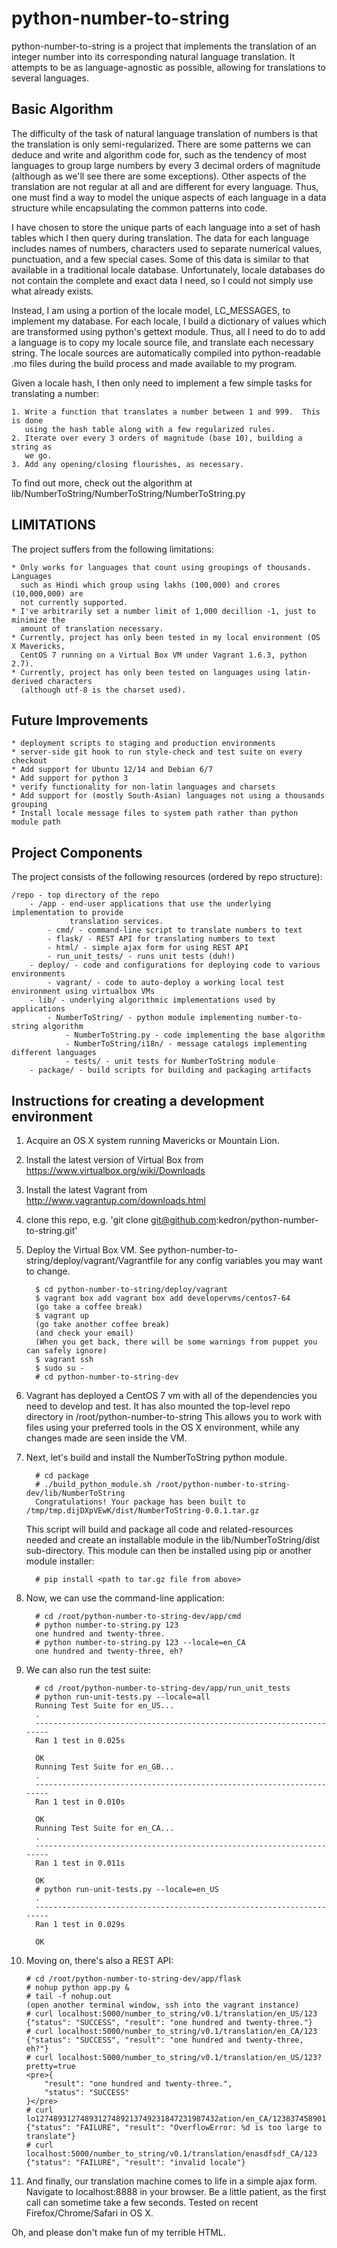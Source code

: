 python-number-to-string
=======================

python-number-to-string is a project that implements the translation of an integer
number into its corresponding natural language translation.  It attempts to be as 
language-agnostic as possible, allowing for translations to several languages.

Basic Algorithm
---------------

The difficulty of the task of natural language translation of numbers is that the
translation is only semi-regularized.  There are some patterns we can deduce and
write and algorithm code for, such as the tendency of most languages to group large 
numbers by every 3 decimal orders of magnitude (although as we'll see there are 
some exceptions).  Other aspects of the translation are not regular at all and 
are different for every language.  Thus, one must find a way to model the unique
aspects of each language in a data structure while encapsulating the common patterns 
into code.

I have chosen to store the unique parts of each language into a set of hash tables
which I then query during translation.  The data for each language includes names
of numbers, characters used to separate numerical values, punctuation, and a few
special cases.  Some of this data is similar to that available in a traditional
locale database.  Unfortunately, locale databases do not contain the complete and 
exact data I need, so I could not simply use what already exists.

Instead, I am using a portion of the locale model, LC\_MESSAGES, to implement my 
database.  For each locale, I build a dictionary of values which are transformed
using python's gettext module.  Thus, all I need to do to add a language is to copy 
my locale source file, and translate each necessary string.  The locale sources
are automatically compiled into python-readable .mo files during the build process
and made available to my program.

Given a locale hash, I then only need to implement a few simple tasks for translating
a number:

    1. Write a function that translates a number between 1 and 999.  This is done
       using the hash table along with a few regularized rules.
    2. Iterate over every 3 orders of magnitude (base 10), building a string as
       we go.
    3. Add any opening/closing flourishes, as necessary.

To find out more, check out the algorithm at lib/NumberToString/NumberToString/NumberToString.py

LIMITATIONS
-----------
The project suffers from the following limitations:

    * Only works for languages that count using groupings of thousands.  Languages
      such as Hindi which group using lakhs (100,000) and crores (10,000,000) are 
      not currently supported.
    * I've arbitrarily set a number limit of 1,000 decillion -1, just to minimize the
      amount of translation necessary.
    * Currently, project has only been tested in my local environment (OS X Mavericks,
      CentOS 7 running on a Virtual Box VM under Vagrant 1.6.3, python 2.7).
    * Currently, project has only been tested on languages using latin-derived characters 
      (although utf-8 is the charset used).

Future Improvements
-------------------

    * deployment scripts to staging and production environments
    * server-side git hook to run style-check and test suite on every checkout
    * Add support for Ubuntu 12/14 and Debian 6/7
    * Add support for python 3
    * verify functionality for non-latin languages and charsets
    * Add support for (mostly South-Asian) languages not using a thousands grouping
    * Install locale message files to system path rather than python module path

Project Components
------------------
The project consists of the following resources (ordered by repo structure):

    /repo - top directory of the repo
        - /app - end-user applications that use the underlying implementation to provide
                 translation services.
            - cmd/ - command-line script to translate numbers to text    
            - flask/ - REST API for translating numbers to text
            - html/ - simple ajax form for using REST API
            - run_unit_tests/ - runs unit tests (duh!)
        - deploy/ - code and configurations for deploying code to various environments
            - vagrant/ - code to auto-deploy a working local test environment using virtualbox VMs
        - lib/ - underlying algorithmic implementations used by applications
            - NumberToString/ - python module implementing number-to-string algorithm 
                - NumberToString.py - code implementing the base algorithm
                - NumberToString/i18n/ - message catalogs implementing different languages
                - tests/ - unit tests for NumberToString module
        - package/ - build scripts for building and packaging artifacts

Instructions for creating a development environment
---------------------------------------------------

1. Acquire an OS X system running Mavericks or Mountain Lion.

2. Install the latest version of Virtual Box from https://www.virtualbox.org/wiki/Downloads

3. Install the latest Vagrant from http://www.vagrantup.com/downloads.html

4. clone this repo, e.g. 'git clone git@github.com:kedron/python-number-to-string.git'

5. Deploy the Virtual Box VM. See python-number-to-string/deploy/vagrant/Vagrantfile for any
   config variables you may want to change.

         $ cd python-number-to-string/deploy/vagrant
         $ vagrant box add vagrant box add developervms/centos7-64
         (go take a coffee break)
         $ vagrant up
         (go take another coffee break)  
         (and check your email)
         (When you get back, there will be some warnings from puppet you can safely ignore)
         $ vagrant ssh
         $ sudo su -
         # cd python-number-to-string-dev

6. Vagrant has deployed a CentOS 7 vm with all of the dependencies you need to develop and
   test.  It has also mounted the top-level repo directory in /root/python-number-to-string
   This allows you to work with files using your preferred tools in the OS X environment, while
   any changes made are seen inside the VM.  
   
7. Next, let's build and install the NumberToString python module.  

         # cd package
         # ./build_python_module.sh /root/python-number-to-string-dev/lib/NumberToString
         Congratulations! Your package has been built to /tmp/tmp.dijDXpVEwK/dist/NumberToString-0.0.1.tar.gz

   This script will build and package all code and related-resources needed and create an 
   installable module in the lib/NumberToString/dist sub-directory.  This module can then 
   be installed using pip or another module installer: 

         # pip install <path to tar.gz file from above>

8. Now, we can use the command-line application:

         # cd /root/python-number-to-string-dev/app/cmd
         # python number-to-string.py 123
         one hundred and twenty-three.
         # python number-to-string.py 123 --locale=en_CA
         one hundred and twenty-three, eh?

9. We can also run the test suite:

         # cd /root/python-number-to-string-dev/app/run_unit_tests
         # python run-unit-tests.py --locale=all
         Running Test Suite for en_US...
         .
         ----------------------------------------------------------------------
         Ran 1 test in 0.025s
         
         OK
         Running Test Suite for en_GB...
         .
         ----------------------------------------------------------------------
         Ran 1 test in 0.010s
         
         OK
         Running Test Suite for en_CA...
         .
         ----------------------------------------------------------------------
         Ran 1 test in 0.011s
         
         OK
         # python run-unit-tests.py --locale=en_US
         .
         ----------------------------------------------------------------------
         Ran 1 test in 0.029s

         OK

10.  Moving on, there's also a REST API:

         # cd /root/python-number-to-string-dev/app/flask
         # nohup python app.py &
         # tail -f nohup.out
         (open another terminal window, ssh into the vagrant instance)
         # curl localhost:5000/number_to_string/v0.1/translation/en_US/123
         {"status": "SUCCESS", "result": "one hundred and twenty-three."}
         # curl localhost:5000/number_to_string/v0.1/translation/en_CA/123
         {"status": "SUCCESS", "result": "one hundred and twenty-three, eh?"}
         # curl localhost:5000/number_to_string/v0.1/translation/en_US/123?pretty=true
         <pre>{
             "result": "one hundred and twenty-three.",
             "status": "SUCCESS"
         }</pre>
         # curl lo12748931274893127489213749231847231987432ation/en_CA/12383745890137489312748931
         {"status": "FAILURE", "result": "OverflowError: %d is too large to translate"}
         # curl localhost:5000/number_to_string/v0.1/translation/enasdfsdf_CA/123
         {"status": "FAILURE", "result": "invalid locale"}

11.  And finally, our translation machine comes to life in a simple ajax form.  Navigate to 
localhost:8888 in your browser.  Be a little patient, as the first call can sometime take a 
few seconds.  Tested on recent Firefox/Chrome/Safari in OS X.

Oh, and please don't make fun of my terrible HTML.

